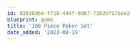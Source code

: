 ```yaml
---
id: 83920db4-f718-444f-9db7-73029f57bae2
blueprint: game
title: '100 Piece Poker Set'
date_added: '2023-08-19'
---
```

